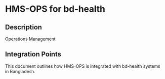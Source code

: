 # HMS-OPS for bd-health

## Description

Operations Management

## Integration Points

This document outlines how HMS-OPS is integrated with bd-health systems in Bangladesh.
